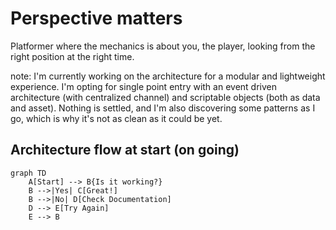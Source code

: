 # Perspective matters

Platformer where the mechanics is about you, the player, looking from the right position at the right time.

note: I'm currently working on the architecture for a modular and lightweight experience.
I'm opting for single point entry with an event driven architecture (with centralized channel) and scriptable objects (both as data and asset).
Nothing is settled, and I'm also discovering some patterns as I go, which is why it's not as clean as it could be yet.

## Architecture flow at start (on going)

```mermaid
graph TD
    A[Start] --> B{Is it working?}
    B -->|Yes| C[Great!]
    B -->|No| D[Check Documentation]
    D --> E[Try Again]
    E --> B
```
